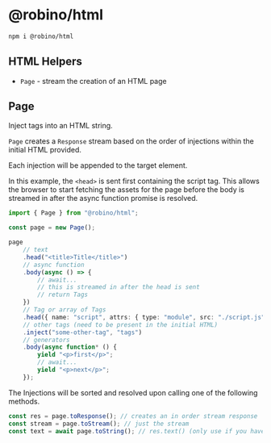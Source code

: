 # @robino/html

```bash
npm i @robino/html
```

## HTML Helpers

- `Page` - stream the creation of an HTML page

## Page

Inject tags into an HTML string.

`Page` creates a `Response` stream based on the order of injections within the initial HTML provided.

Each injection will be appended to the target element.

In this example, the `<head>` is sent first containing the script tag. This allows the browser to start fetching the assets for the page before the body is streamed in after the async function promise is resolved.

```ts
import { Page } from "@robino/html";

const page = new Page();

page
	// text
	.head("<title>Title</title>")
	// async function
	.body(async () => {
		// await...
		// this is streamed in after the head is sent
		// return Tags
	})
	// Tag or array of Tags
	.head({ name: "script", attrs: { type: "module", src: "./script.js" } })
	// other tags (need to be present in the initial HTML)
	.inject("some-other-tag", "tags")
	// generators
	.body(async function* () {
		yield "<p>first</p>";
		// await...
		yield "<p>next</p>";
	});
```

The Injections will be sorted and resolved upon calling one of the following methods.

```ts
const res = page.toResponse(); // creates an in order stream response
const stream = page.toStream(); // just the stream
const text = await page.toString(); // res.text() (only use if you have to)
```

